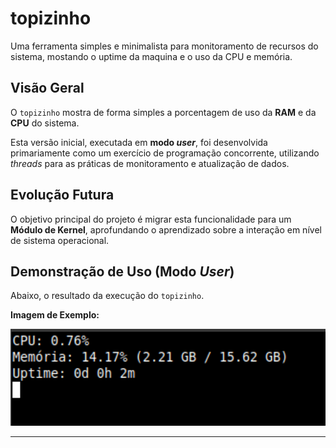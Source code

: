 # topizinho

Uma ferramenta simples e minimalista para monitoramento de recursos do sistema, mostando o uptime da maquina e o uso da CPU e memória.

## Visão Geral

O `topizinho` mostra de forma simples a porcentagem de uso da **RAM** e da **CPU** do sistema.

Esta versão inicial, executada em **modo _user_**, foi desenvolvida primariamente como um exercício de programação concorrente, utilizando _threads_ para as práticas de monitoramento e atualização de dados.

## Evolução Futura

O objetivo principal do projeto é migrar esta funcionalidade para um **Módulo de Kernel**, aprofundando o aprendizado sobre a interação em nível de sistema operacional.

## Demonstração de Uso (Modo _User_)

Abaixo, o resultado da execução do `topizinho`.


**Imagem de Exemplo:**

<p align="center">
  <img src="img1.png" alt="Demonstração da variação de uso de CPU com e sem estresse" width="700"/>
</p>

***
